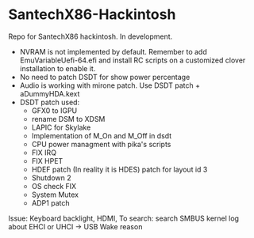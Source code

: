 # SantechX86-Hackintosh
Repo for SantechX86 hackintosh. In development.
- NVRAM is not implemented by default. Remember to add EmuVariableUefi-64.efi and install RC scripts on a customized clover installation to enable it.
- No need to patch DSDT for show power percentage
- Audio is working with mirone patch. Use DSDT patch + aDummyHDA.kext
- DSDT patch used:
	- GFX0 to IGPU
	- rename DSM to XDSM
	- LAPIC for Skylake
	- Implementation of M_On and M_Off in dsdt
	- CPU power managment with pika's scripts
	- FIX IRQ
	- FIX HPET
	- HDEF patch (In reality it is HDES) patch for layout id 3
	- Shutdown 2
	- OS check FIX
	- System Mutex
	- ADP1 patch


Issue:
Keyboard backlight, HDMI, 
To search:
search SMBUS 
kernel log about EHCI or UHCI -> USB
Wake reason

